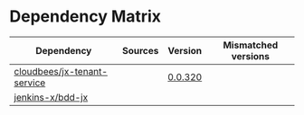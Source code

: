 # Dependency Matrix

Dependency | Sources | Version | Mismatched versions
---------- | ------- | ------- | -------------------
[cloudbees/jx-tenant-service](https://github.com/cloudbees/jx-tenant-service) |  | [0.0.320](https://github.com/cloudbees/jx-tenant-service/releases/tag/v0.0.320) | 
[jenkins-x/bdd-jx](https://github.com/jenkins-x/bdd-jx.git) |  | []() | 
